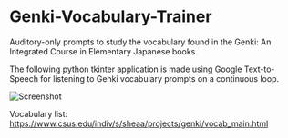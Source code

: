 # Genki-Vocabulary-Trainer
Auditory-only prompts to study the vocabulary found in the Genki: An Integrated Course in Elementary Japanese books.

The following python tkinter application is made using Google Text-to-Speech for listening to Genki vocabulary prompts on a continuous loop. 

![Screenshot](https://user-images.githubusercontent.com/79428426/156240517-a25c8475-55fe-4ce4-b3c2-4d4c6675c7ef.PNG)

Vocabulary list: https://www.csus.edu/indiv/s/sheaa/projects/genki/vocab_main.html

